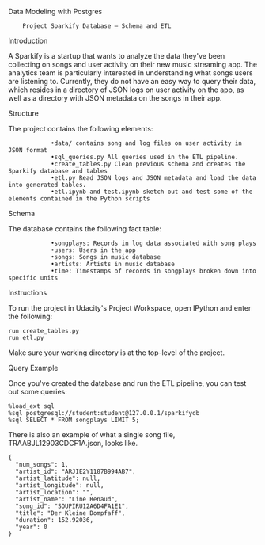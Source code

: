 Data Modeling with Postgres

        Project Sparkify Database – Schema and ETL
        
Introduction

A Sparkify is a startup that wants to analyze the data they've been collecting on songs and user activity on their new music streaming app. The analytics team is particularly interested in understanding what songs users are listening to. Currently, they do not have an easy way to query their data, which resides in a directory of JSON logs on user activity on the app, as well as a directory with JSON metadata on the songs in their app.

Structure

The project contains the following elements:

                •data/ contains song and log files on user activity in JSON format
                •sql_queries.py All queries used in the ETL pipeline.
                •create_tables.py Clean previous schema and creates the Sparkify database and tables
                •etl.py Read JSON logs and JSON metadata and load the data into generated tables.
                •etl.ipynb and test.ipynb sketch out and test some of the elements contained in the Python scripts
Schema

The database contains the following fact table:

                •songplays: Records in log data associated with song plays
                •users: Users in the app
                •songs: Songs in music database
                •artists: Artists in music database
                •time: Timestamps of records in songplays broken down into specific units
 Instructions
 
To run the project in Udacity's Project Workspace, open IPython and enter the following:

    run create_tables.py
    run etl.py
    
Make sure your working directory is at the top-level of the project.

Query Example

Once you've created the database and run the ETL pipeline, you can test out some queries:

    %load_ext sql
    %sql postgresql://student:student@127.0.0.1/sparkifydb
    %sql SELECT * FROM songplays LIMIT 5;
    
There is also an example of what a single song file, TRAABJL12903CDCF1A.json, looks like.

    {
      "num_songs": 1,
      "artist_id": "ARJIE2Y1187B994AB7",
      "artist_latitude": null,
      "artist_longitude": null,
      "artist_location": "",
      "artist_name": "Line Renaud",
      "song_id": "SOUPIRU12A6D4FA1E1",
      "title": "Der Kleine Dompfaff",
      "duration": 152.92036,
      "year": 0
    }

